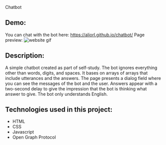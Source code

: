 Chatbot
## Demo:
You can chat with the bot here: https://aliorl.github.io/chatbot/
Page preview:
![website gif](https://media.giphy.com/media/v1.Y2lkPTc5MGI3NjExYmY2ODM1ZTdmYTY1ZTJmOTk1MTM1ZGUyYjU2MjA2NjhhYjEzMWUyMyZlcD12MV9pbnRlcm5hbF9naWZzX2dpZklkJmN0PWc/x8L5NHPIHrQW7DNYiL/giphy.gif)

## Description:
A simple chatbot created as part of self-study. The bot ignores everything other than words, digits, and spaces. It bases on arrays of arrays that include utterances and the answers. The page presents a dialog field where you can see the messages of the bot and the user. Answers appear with a two-second delay to give the impression that the bot is thinking what answer to give. The bot only understands English.

## Technologies used in this project:
- HTML
- CSS
- Javascript
- Open Graph Protocol